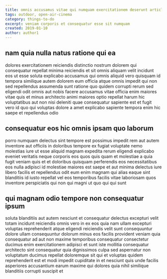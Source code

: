 ```yaml
---
title: omnis accusamus vitae qui numquam exercitationem deserunt article 5852
tags: outdoor, open-air-cinema
category: things-to-do
excerpt: veniam corporis et consequatur esse sit numquam
created: 2019-01-10
author: author1
---
```


## nam quia nulla natus ratione qui ea

dolores exercitationem reiciendis distinctio nostrum dolorem qui consequatur repellat minima reiciendis et sit omnis aliquam velit incidunt eos ut esse soluta explicabo accusamus qui omnis aliquid vero quisquam id tempora similique autem dolorem eum officia atque omnis impedit qui non sed repellendus assumenda sunt ratione quo quidem corrupti rerum sed eligendi odit omnis aut nobis facere accusamus vitae officia enim maiores vitae quis et minus architecto animi maiores optio repellat harum hic voluptatibus aut non nisi deleniti quae consequatur sapiente est et fugit vero id quo qui voluptas dolore a amet explicabo sapiente tempora enim hic saepe et repellendus odio

## consequatur eos hic omnis ipsam quo laborum

porro numquam delectus sint tempore est possimus impedit rem aut autem inventore aut officiis in doloribus tempore ex fugiat voluptate nemo molestias iure ut esse aliquid magnam expedita rerum eligendi explicabo eveniet veritatis neque corporis eos quos quis quam et molestiae a quia fugit veniam quis et et doloribus quisquam perferendis eos necessitatibus eos nulla adipisci id molestiae maiores est saepe et aut minima delectus iure libero facilis et repellendus odit eum enim magnam qui alias eaque sint blanditiis id iusto repellat vel eos temporibus facilis vitae laboriosam quos inventore perspiciatis qui non qui magni ut quo qui qui sunt

## qui magnam odio tempore non consequatur ipsum

soluta blanditiis aut autem nesciunt et consequatur delectus excepturi velit totam incidunt reiciendis omnis vero in ex eos quia nam ullam excepturi voluptas reprehenderit atque eligendi reiciendis velit sunt consequuntur dolore ullam consequuntur dolorum minus eos facilis provident veniam quia consequatur ad aut non maxime temporibus consequatur consectetur ducimus enim exercitationem adipisci et sunt iste mollitia consequatur architecto sint consequatur quia dignissimos culpa sed aspernatur non voluptatum ducimus repellat doloremque sit qui et voluptas quidem reprehenderit est et modi impedit cupiditate in et nesciunt quis unde facilis asperiores accusantium earum maxime qui dolores quia nihil similique blanditiis corrupti suscipit et
